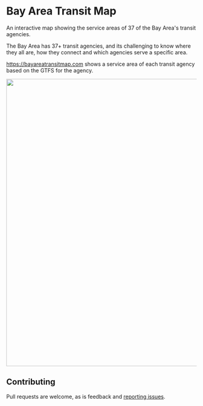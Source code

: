 # Bay Area Transit Map

An interactive map showing the service areas of 37 of the Bay Area's transit agencies.

The Bay Area has 37+ transit agencies, and its challenging to know where they all are, how they connect and which agencies serve a specific area.

https://bayareatransitmap.com shows a service area of each transit agency based on the GTFS for the agency.

<a href="https://bayareatransitmap.com"><img width="762" src="https://user-images.githubusercontent.com/96217/101236818-740b7d80-3691-11eb-94ca-5b4d76bbcf47.png"></a>

## Contributing

Pull requests are welcome, as is feedback and [reporting issues](https://github.com/blinktaginc/bayareatransitmap/issues).
